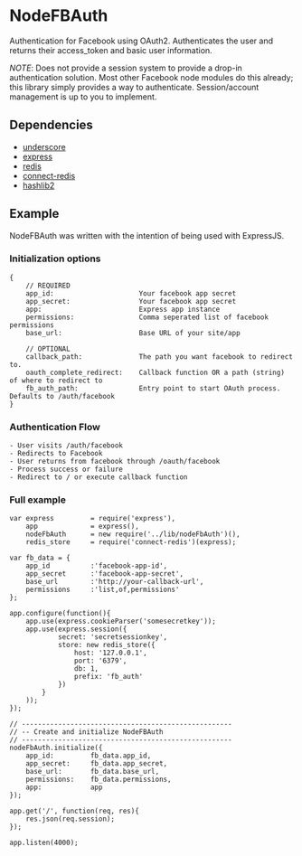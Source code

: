 # NodeFBAuth

Authentication for Facebook using OAuth2. Authenticates the user and returns their access_token and basic user information.

*NOTE*: Does not provide a session system to provide a drop-in authentication solution. Most other Facebook node modules do
this already; this library simply provides a way to authenticate. Session/account management is up to you to implement.

## Dependencies

- [underscore](https://github.com/documentcloud/underscore/)
- [express](https://github.com/visionmedia/express)
- [redis](https://github.com/mranney/node_redis/)
- [connect-redis](https://github.com/visionmedia/connect-redis)
- [hashlib2](https://github.com/karlseguin/hashlib)

## Example

NodeFBAuth was written with the intention of being used with ExpressJS.

### Initialization options

```
{
	// REQUIRED
	app_id:						Your facebook app secret
	app_secret:					Your facebook app secret
	app: 						Express app instance
	permissions: 				Comma seperated list of facebook permissions
	base_url: 					Base URL of your site/app
	
	// OPTIONAL
	callback_path:  			The path you want facebook to redirect to.
	oauth_complete_redirect:	Callback function OR a path (string) of where to redirect to	
	fb_auth_path: 				Entry point to start OAuth process. Defaults to /auth/facebook
}

```

### Authentication Flow

```
- User visits /auth/facebook 
- Redirects to Facebook
- User returns from facebook through /oauth/facebook
- Process success or failure
- Redirect to / or execute callback function
```


### Full example

```
var express 		= require('express'),
	app 			= express(),
	nodeFbAuth 		= new require('../lib/nodeFbAuth')(),
	redis_store		= require('connect-redis')(express);

var fb_data = {
	app_id			:'facebook-app-id',
	app_secret		:'facebook-app-secret',
	base_url 		:'http://your-callback-url',
	permissions		:'list,of,permissions'
};

app.configure(function(){
	app.use(express.cookieParser('somesecretkey'));
	app.use(express.session({
			secret: 'secretsessionkey',
			store: new redis_store({
				host: '127.0.0.1',
				port: '6379',
				db: 1,
				prefix: 'fb_auth'
			})
		}
	));
});

// ----------------------------------------------------
// -- Create and initialize NodeFBAuth
// ----------------------------------------------------
nodeFbAuth.initialize({
	app_id: 		fb_data.app_id, 
	app_secret: 	fb_data.app_secret, 
	base_url: 		fb_data.base_url,
	permissions: 	fb_data.permissions,
	app: 			app
});

app.get('/', function(req, res){
	res.json(req.session);
});

app.listen(4000);
```

